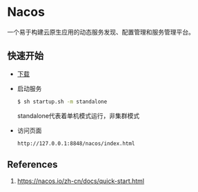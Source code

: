 # Nacos

一个易于构建云原生应用的动态服务发现、配置管理和服务管理平台。

## 快速开始

- [下载](https://github.com/alibaba/nacos/releases)

- 启动服务

  ```sh
  $ sh startup.sh -m standalone
  ```

  standalone代表着单机模式运行，非集群模式

- 访问页面

  ```
  http://127.0.0.1:8848/nacos/index.html
  ```

  

## References

1. https://nacos.io/zh-cn/docs/quick-start.html